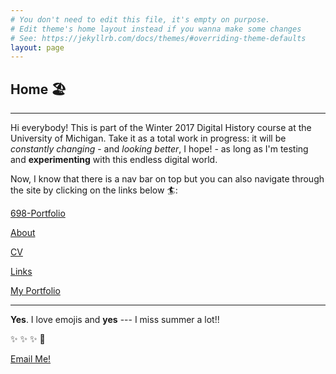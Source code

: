 ```yaml
---
# You don't need to edit this file, it's empty on purpose.
# Edit theme's home layout instead if you wanna make some changes
# See: https://jekyllrb.com/docs/themes/#overriding-theme-defaults
layout: page
---
```


## Home 🏖️

--------

Hi everybody! This is part of the Winter 2017 Digital History course at the University of Michigan. Take it as a total work in progress: it will be *constantly changing* - and *looking better*, I hope! - as long as I'm testing and **experimenting** with this endless digital world.

Now, I know that there is a nav bar on top but you can also navigate through the site by clicking on the links below 🏄:

[698-Portfolio](/698-Portfolio/)

[About](/about/)

[CV](/cv/)

[Links](/links/)

[My Portfolio](/My-Portfolio)

---


**Yes**. I love emojis and **yes** --- I miss summer a lot!!


:sparkles: :sparkles: :sparkles: :rocket:

<a href="mailto:mafila@umich.edu">Email Me!</a>
